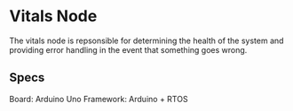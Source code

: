 # Vitals Node
The vitals node is repsonsible for determining the health of the system and providing error handling in the event that something goes wrong.

## Specs
Board: Arduino Uno
Framework: Arduino + RTOS
